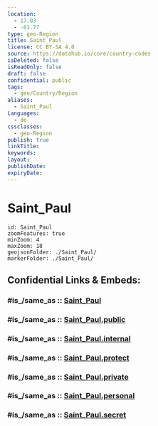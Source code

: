 ```yaml
---
location:
  - 17.03
  - -61.77
type: geo-Region
title: Saint_Paul
license: CC BY-SA 4.0
source: https://datahub.io/core/country-codes
isDeleted: false
isReadOnly: false
draft: false
confidential: public
tags:
  - geo/Country/Region
aliases:
  - Saint_Paul
Languages:
  - de
cssclasses:
  - geo-Region
publish: true
linkTitle:
keywords:
layout:
publishDate:
expiryDate:
---
```


# Saint_Paul

```leaflet
id: Saint_Paul
zoomFeatures: true 
minZoom: 4 
maxZoom: 18
geojsonFolder: ./Saint_Paul/
markerFolder: ./Saint_Paul/
```


## Confidential Links & Embeds: 

### #is_/same_as :: [Saint_Paul](/_Standards/Earth/Continent/America~Caribbean/Antigua_and_Barbuda/Counties/Saint_Paul.md) 

### #is_/same_as :: [Saint_Paul.public](/_public/Earth/Continent/America~Caribbean/Antigua_and_Barbuda/Counties/Saint_Paul.public.md) 

### #is_/same_as :: [Saint_Paul.internal](/_internal/Earth/Continent/America~Caribbean/Antigua_and_Barbuda/Counties/Saint_Paul.internal.md) 

### #is_/same_as :: [Saint_Paul.protect](/_protect/Earth/Continent/America~Caribbean/Antigua_and_Barbuda/Counties/Saint_Paul.protect.md) 

### #is_/same_as :: [Saint_Paul.private](/_private/Earth/Continent/America~Caribbean/Antigua_and_Barbuda/Counties/Saint_Paul.private.md) 

### #is_/same_as :: [Saint_Paul.personal](/_personal/Earth/Continent/America~Caribbean/Antigua_and_Barbuda/Counties/Saint_Paul.personal.md) 

### #is_/same_as :: [Saint_Paul.secret](/_secret/Earth/Continent/America~Caribbean/Antigua_and_Barbuda/Counties/Saint_Paul.secret.md)

